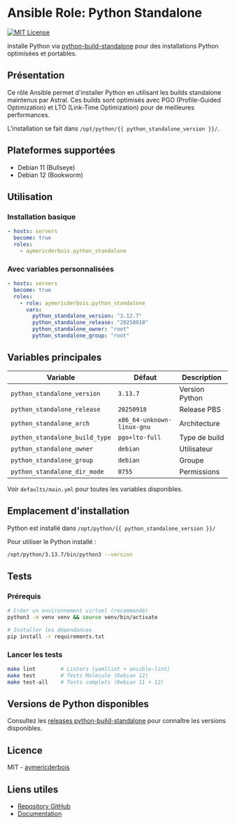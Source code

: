 # Ansible Role: Python Standalone

[![MIT License](https://img.shields.io/badge/license-MIT-brightgreen.svg)](https://github.com/aymericderbois/ansible-role-python-standalone/blob/master/LICENSE)

Installe Python via [python-build-standalone][pbs] pour des installations
Python optimisées et portables.

[pbs]: https://github.com/astral-sh/python-build-standalone

## Présentation

Ce rôle Ansible permet d'installer Python en utilisant les builds
standalone maintenus par Astral. Ces builds sont optimisés avec PGO
(Profile-Guided Optimization) et LTO (Link-Time Optimization) pour de
meilleures performances.

L'installation se fait dans
`/opt/python/{{ python_standalone_version }}/`.

## Plateformes supportées

- Debian 11 (Bullseye)
- Debian 12 (Bookworm)

## Utilisation

### Installation basique

```yaml
- hosts: servers
  become: true
  roles:
    - aymericderbois.python_standalone
```

### Avec variables personnalisées

```yaml
- hosts: servers
  become: true
  roles:
    - role: aymericderbois.python_standalone
      vars:
        python_standalone_version: "3.12.7"
        python_standalone_release: "20250918"
        python_standalone_owner: "root"
        python_standalone_group: "root"
```

## Variables principales

| Variable | Défaut | Description |
|----------|--------|-------------|
| `python_standalone_version` | `3.13.7` | Version Python |
| `python_standalone_release` | `20250918` | Release PBS |
| `python_standalone_arch` | `x86_64-unknown-linux-gnu` | Architecture |
| `python_standalone_build_type` | `pgo+lto-full` | Type de build |
| `python_standalone_owner` | `debian` | Utilisateur |
| `python_standalone_group` | `debian` | Groupe |
| `python_standalone_dir_mode` | `0755` | Permissions |

Voir `defaults/main.yml` pour toutes les variables disponibles.

## Emplacement d'installation

Python est installé dans
`/opt/python/{{ python_standalone_version }}/`

Pour utiliser le Python installé :

```bash
/opt/python/3.13.7/bin/python3 --version
```

## Tests

### Prérequis

```bash
# Créer un environnement virtuel (recommandé)
python3 -m venv venv && source venv/bin/activate

# Installer les dépendances
pip install -r requirements.txt
```

### Lancer les tests

```bash
make lint        # Linters (yamllint + ansible-lint)
make test        # Tests Molecule (Debian 12)
make test-all    # Tests complets (Debian 11 + 12)
```

## Versions de Python disponibles

Consultez les [releases python-build-standalone][pbs-releases] pour
connaître les versions disponibles.

[pbs-releases]: https://github.com/astral-sh/python-build-standalone/releases

## Licence

MIT - [aymericderbois](https://github.com/aymericderbois)

## Liens utiles

- [Repository GitHub][pbs]
- [Documentation][pbs-docs]

[pbs-docs]: https://python-build-standalone.readthedocs.io/
